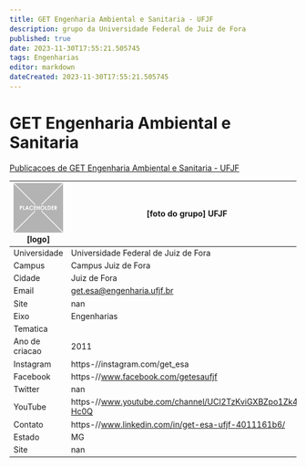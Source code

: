 ```yaml
---
title: GET Engenharia Ambiental e Sanitaria - UFJF
description: grupo da Universidade Federal de Juiz de Fora
published: true
date: 2023-11-30T17:55:21.505745
tags: Engenharias
editor: markdown
dateCreated: 2023-11-30T17:55:21.505745
---
```


# GET Engenharia Ambiental e Sanitaria

[Publicacoes de GET Engenharia Ambiental e Sanitaria - UFJF](/atividade/4GETEngenhariaAmbientaleSanitariaUFJF/feed.md)

| ![placeholder.png](/placeholder.png) [logo] | [foto do grupo] UFJF         |
| ------------------------------------------- | ------------------------------------------------- |
| Universidade                                | Universidade Federal de Juiz de Fora      |
| Campus                                      | Campus Juiz de Fora            |
| Cidade                                      | Juiz de Fora             |
| Email                                       | get.esa@engenharia.ufjf.br             |
| Site                                        | nan              |
| Eixo                                        | Engenharias              |
| Tematica                                    |           |
| Ano de criacao                              | 2011        |
| Instagram                                   | https-//instagram.com/get_esa         |
| Facebook                                    | https-//www.facebook.com/getesaufjf          |
| Twitter                                     | nan           |
| YouTube                                     | https-//www.youtube.com/channel/UCl2TzKviGXBZpo1Zk4-Hc0Q           |
| Contato                                     | https-//www.linkedin.com/in/get-esa-ufjf-4011161b6/         |
| Estado                                      |  MG            |
| Site                                        | nan |
